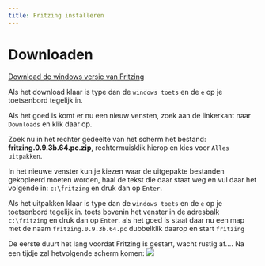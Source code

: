 ```yaml
---
title: Fritzing installeren
---
```



Downloaden
=====
[Download de windows versie van Fritzing](http://fritzing.org/download/0.9.3b/windows-64bit/fritzing.0.9.3b.64.pc.zip)

Als het download klaar is type dan de `windows toets` en de `e` op je toetsenbord tegelijk in.

Als het goed is komt er nu een nieuw vensten, zoek aan de linkerkant naar `Downloads` en klik daar op.

Zoek nu in het rechter gedeelte van het scherm het bestand: **fritzing.0.9.3b.64.pc.zip**, rechtermuisklik hierop en kies voor `Alles uitpakken`.

In het nieuwe venster kun je kiezen waar de uitgepakte bestanden gekopieerd moeten worden, haal de tekst die daar staat weg en vul daar het volgende in: `c:\fritzing` en druk dan op `Enter`.

Als het uitpakken klaar is type dan de `windows toets` en de `e` op je toetsenbord tegelijk in.
toets bovenin het venster in de adresbalk `c:\fritzing` en druk dan op `Enter`.
als het goed is staat daar nu een map met de naam `fritzing.0.9.3b.64.pc` dubbelklik daarop en start `fritzing`

De eerste duurt het lang voordat Fritzing is gestart, wacht rustig af.... Na een tijdje zal hetvolgende scherm komen:
![](relative/path/to/img.png?raw=true)






